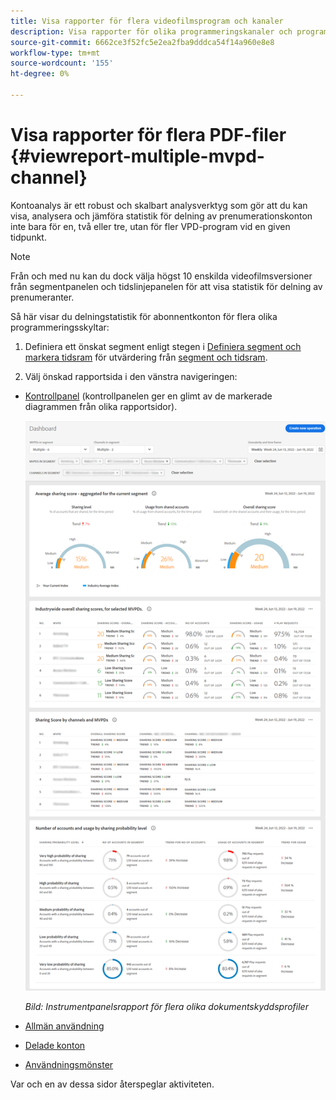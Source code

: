 ```yaml
---
title: Visa rapporter för flera videofilmsprogram och kanaler
description: Visa rapporter för olika programmeringskanaler och programmeringskanaler.
source-git-commit: 6662ce3f52fc5e2ea2fba9dddca54f14a960e8e8
workflow-type: tm+mt
source-wordcount: '155'
ht-degree: 0%

---
```



# Visa rapporter för flera PDF-filer <!--and channel programmers--> {#viewreport-multiple-mvpd-channel}

Kontoanalys är ett robust och skalbart analysverktyg som gör att du kan visa, analysera och jämföra statistik för delning av prenumerationskonton inte bara för en, två eller tre, utan för fler VPD-program vid en given tidpunkt.

>[!NOTE]
>
>Från och med nu kan du dock välja högst 10 enskilda videofilmsversioner från segmentpanelen och tidslinjepanelen för att visa statistik för delning av prenumeranter.

Så här visar du delningstatistik för abonnentkonton för flera olika programmeringsskyltar:

1. Definiera ett önskat segment enligt stegen i [Definiera segment och markera tidsram](/help/AccountIQ/howto-select-segment-timeframe.md) för utvärdering från [segment och tidsram](/help/AccountIQ/segments-timeframe.md).

1. Välj önskad rapportsida i den vänstra navigeringen:

* [Kontrollpanel](/help/AccountIQ/dashboard.md) (kontrollpanelen ger en glimt av de markerade diagrammen från olika rapportsidor).

   ![](assets/mult-mvpds-dashboard.png)

   *Bild: Instrumentpanelsrapport för flera olika dokumentskyddsprofiler*

* [Allmän användning](/help/AccountIQ/general-usage-reports.md)

* [Delade konton](/help/AccountIQ/shared-acc-reports.md)

* [Användningsmönster](/help/AccountIQ/usage-patterns.md)

Var och en av dessa sidor återspeglar aktiviteten.